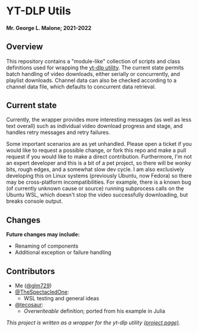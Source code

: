 # YT-DLP Utils
#### Mr. George L. Malone; 2021-2022


## Overview


This repository contains a "module-like" collection of scripts and class
definitions used for wrapping the [yt-dlp utility][ytdlp].  The current state
permits batch handling of video downloads, either serially or concurrently, and
playlist downloads.  Channel data can also be checked according to a channel
data file, which defaults to concurrent data retrieval.


## Current state


Currently, the wrapper provides more interesting messages (as well as less text
overall) such as individual video download progress and stage, and handles
retry messages and retry failures.

Some important scenarios are as yet unhandled.  Please open a ticket if you
would like to request a possible change, or fork this repo and make a pull
request if you would like to make a direct contribution.  Furthermore, I'm not
an expert developer and this is a bit of a pet project, so there will be wonky
bits, rough edges, and a somewhat slow dev cycle.  I am also exclusively
developing this on Linux systems (previously Ubuntu, now Fedora) so there may
be cross-platform incompatibilities.  For example, there is a known bug (of
currently unknown cause or source) running subprocess calls on the Ubuntu WSL,
which doesn't stop the video successfully downloading, but breaks console
output.


## Changes


**Future changes may include:**

* Renaming of components
* Additional exception or failure handling


## Contributors


* Me ([@glm729][me])
* [@TheSpectacledOne][tso]:
  * WSL testing and general ideas
* [@tecosaur][tos]:
  * _Overwriteable_ definition; ported from his example in Julia


_This project is written as a wrapper for the yt-dlp utility [(project
page)][ytdlp]._


[me]: https://github.com/glm729
[tso]: https://github.com/TheSpectacledOne
[tos]: https://github.com/tecosaur
[ytdlp]: https://github.com/yt-dlp/yt-dlp
